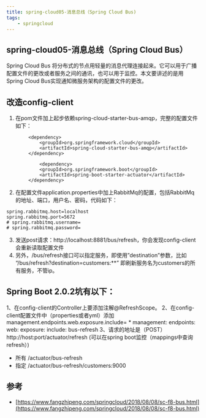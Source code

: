 ```yaml
---
title: spring-cloud05-消息总线（Spring Cloud Bus) 
tags: 
    - springcloud
---
```

## spring-cloud05-消息总线（Spring Cloud Bus）
Spring Cloud Bus 将分布式的节点用轻量的消息代理连接起来。它可以用于广播配置文件的更改或者服务之间的通讯，也可以用于监控。本文要讲述的是用Spring Cloud Bus实现通知微服务架构的配置文件的更改。
## 改造config-client
1. 在pom文件加上起步依赖spring-cloud-starter-bus-amqp，完整的配置文件如下：
```
        <dependency>
            <groupId>org.springframework.cloud</groupId>
            <artifactId>spring-cloud-starter-bus-amqp</artifactId>
        </dependency>
        
            <dependency>
            <groupId>org.springframework.boot</groupId>
            <artifactId>spring-boot-starter-actuator</artifactId>
        </dependency>
```
2. 在配置文件application.properties中加上RabbitMq的配置，包括RabbitMq的地址、端口，用户名、密码，代码如下：
```
spring.rabbitmq.host=localhost
spring.rabbitmq.port=5672
# spring.rabbitmq.username=
# spring.rabbitmq.password=
```
3. 发送post请求：http://localhost:8881/bus/refresh，你会发现config-client会重新读取配置文件
4. 另外，/bus/refresh接口可以指定服务，即使用”destination”参数，比如 “/bus/refresh?destination=customers:**” 即刷新服务名为customers的所有服务，不管ip。

## Spring Boot 2.0.2坑有以下：
1、在config-client的Controller上要添加注解@RefreshScope。
2、在config-client配置文件中（properties或者yml）添加management.endpoints.web.exposure.include= *
management:
  endpoints:
    web:
      exposure:
        include: bus-refresh
3、请求的地址是（POST）http://host:port/actuator/refresh (可以在spring boot监控（mappings中查询refresh）)
 - 所有
 /actuator/bus-refresh
 - 指定
 /actuator/bus-refresh/customers:9000

 ## 参考

 - [https://www.fangzhipeng.com/springcloud/2018/08/08/sc-f8-bus.html](https://www.fangzhipeng.com/springcloud/2018/08/08/sc-f8-bus.html)